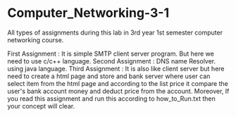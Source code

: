 # Computer_Networking-3-1
All types of assignments during this lab in 3rd year 1st semester computer networking course.

First Assignment : It is simple SMTP client server program. But here we need to use c/c++ language.
Second Assignment : DNS name Resolver. using java language.
Third Assignment : It is also like client server but here need to create a html page and store
and bank server where user can select item from the html page and according to the list price it compare the user's 
bank account money and deduct price from the account. Moreover, If you read this assignment and run this according to how_to_Run.txt then your 
concept will clear.
